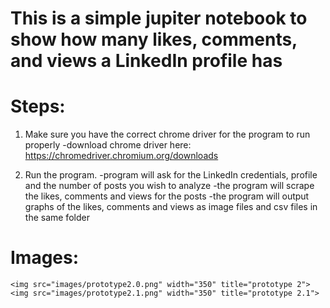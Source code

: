 # This is a simple jupiter notebook to show how many likes, comments, and views a LinkedIn profile has

# Steps: 
  1. Make sure you have the correct chrome driver for the program to run properly 
    -download chrome driver here: https://chromedriver.chromium.org/downloads 
  
  2. Run the program.
    -program will ask for the LinkedIn credentials, profile and the number of posts you wish to analyze
    -the program will scrape the likes, comments and views for the posts 
    -the program will output graphs of the likes, comments and views as image files and csv files in the same folder
    
# Images:

    <img src="images/prototype2.0.png" width="350" title="prototype 2">
    <img src="images/prototype2.1.png" width="350" title="prototype 2.1">

